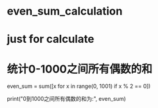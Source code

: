 # even_sum_calculation
# just for calculate
# 统计0-1000之间所有偶数的和
even_sum = sum([x for x in range(0, 1001) if x % 2 == 0])

print("0到1000之间所有偶数的和为:", even_sum)
